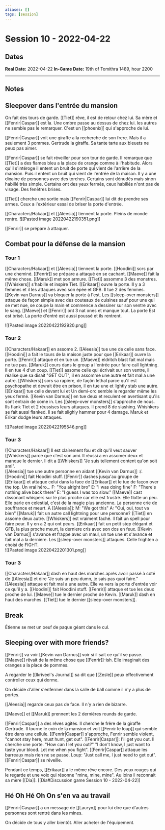 ```yaml
---
aliases: []
tags: [session]
---
```

# Session 10 - 2022-04-22
## Dates
**Real Date:** 2022-04-22
**In-Game Date:** 19th of Tomithra 1489, hour 2200

---
## Notes
## Sleepover dans l'entrée du mansion

On fait des tours de garde. 
[[Tiet]] rêve, il est de retour chez lui. Sa mère et [[Fenrir|Caspar]] est la. Une ombre passe au dessus de chez lui. les autres ne semble pas le remarquer. C'est un [[phoenix]] qui s'approche de lui.

[[Fenrir|Caspar]] voit une giraffe a la recherche de son frere. Mais il a seulement 3 pommes. Gertrude la giraffe. Sa tante tarte aux bleuets ne peux pas aimer. 

[[Fenrir|Caspar]] se fait réveiller pour son tour de garde. Il remarque que [[Tiet]] a des flames bleu a la place de orange comme à l'habitude. Alors qu'il s'intéroge il entent un bruit de porte qui vient de l'arrière de la mansion. Puis il entent un bruit qui vient de l'entrée de la maison. Il y a une dixaine de personnes avec des torches. Certains sont dénudés mais sinon habillé très simple. Certains ont des yeux fermés, ceux habillés n'ont pas de visage. Des fenêtres brises. 

[[Tiet]] cherche une sortie mais [[Fenrir|Caspar]] lui dit de prendre ses armes. Ceux a l'extérieur essai de briser la porte d'entrée.

[[Characters/Hakaar]] et [[Aleesia]] tiennent la porte. Pleins de monde rentre. 
![[Pasted image 20220422190351.png]]

[[Fenrir]] se prépare à attaquer. 

## Combat pour la défense de la mansion
### Tour 1
[[Characters/Hakaar]] et [[Aleesia]] tiennent la porte. 
[[Hoodini]] sors par une cheminé.
[[Fenrir]] se prépare a attaqué en se cachant.
[[Maeve]] fait la même chose.
[[Maruk]] met son armure.
[[Tiet]] assomme 3 des monstres.
[[Whiskers]] s'habille et inspire Tiet.
[[Erikaar]] ouvre la porte. Il y a 3 femmes et il les attaques avec son épée et GFB. Il tue 2 des femmes.
[[Kevin van Darnus]] va bloquer la porte à l'est.
Les [[sleep-over monsters]] attaque de façon simple avec des couteaux de cuisines sauf pour une qui se met nue, se coupe la main et commence a dessiner sur son ventre avec le sang. [[Maeve]] et [[Fenrir]] ont 3 nat ones et manque tout. La porte Est est brisé. 
La porte d'entré est aussi poussé et ils rentrent.

![[Pasted image 20220422192920.png]]

### Tour 2
[[Characters/Hakaar]] en assome 2.
[[Aleesia]] tue une de celle sans face.
[[Hoodini]] a fait le tours de la maison juste pour que [[Erikaar]] ouvre la porte.
[[Fenrir]] attaque et en tue un.
[[Maeve]] eldritch blast fait mal mais ne tue pas.
[[Maruk]] cours dans le group a l'entrée pour faire call lightning. Il en tue 4 d'un coup.
[[Tiet]] assome celle qui écrivait sur son ventre, il réalise que sa disait "GET OUT", il en assomme une autre et fait mal a une autre.
[[Whiskers]] sors sa rapière, de façôn lethal parce qu'il est psychopathe et devrait être en prison, il en tue une et lightly stab une autre.
[[Erikaar]] tue celle devant lui et Un demi-orc semble le regarder même les yeux fermé. 
[[Kevin van Darnus]] en tue deux et reculent en avertisant qu'ils sont entrain de come in.
Les [[sleep-over monsters]] s'approche de nous. Ils flank Tiet et 2 réussises leurs attaques. Il prend 8 de slashing. Whishkers se fait aussi flanked. Il se fait slighly hammer pour 4 damage. Maruk et Érikar dodge leurs attaques.

![[Pasted image 20220422195546.png]]

### Tour 3
[[Characters/Hakaar]] Il est clairement fou et dit qu'il veut sauver [[Whiskers]] parce que c'est son ami. Il réussi a en assomer deux et manque le dernier. Il dit a [[Whiskers]] "Je suis tellement content qu'on soit ami".   
[[Aleesia]] tue une autre personne en aidant [[Kevin van Darnus]] :/.
[[Hoodini]] fait Hoodini stuff.
[[Fenrir]] dashes jusqu'au groupe de [[Erikaar]] et attaque celui dans la face de [[Erikaar]] et le tue de façon over the top. Un vrai héro... 
	F: "You alright bro" 
	E: "I was doing fine" 
	F: "There's nothing alive back there" 
	E: "I guess I was too slow."
[[Maeve]] cast dissonant whispers sur le plus proche car elle est frustré. Elle flotte un peu. Elle parle en celestial, c'est de la magie plus ancienne. La personne crie de souffrance et meurt.
	A [[Aleesia]]: M: "We got this"
		A: "Oui, oui, tout va bien"
[[Maruk]] fait un autre call lightning pour une personne? 
[[Tiet]] en assome deux autre.
[[Whiskers]] est vraiment faché. Il fait un spell pour faire peur. Il y en a 2 qui ont peurs.
[[Erikaar]] fait un petit step élégant et GFB, la plus proche meurt, la derniere cris avec son dos en feux.
[[Kevin van Darnus]] s'avance et frappe avec un maul, un tue une et s'avance et fait mal a la dernière.
Les [[sleep-over monsters]] attaques. Celle frighten a choisi de FIGHT.   
![[Pasted image 20220422201301.png]]

### Tour 3
[[Characters/Hakaar]] dash en haut des marches après avoir passé à côté de [[Aleesia]] et dire "Je suis un peu dumn, je sais pas quoi faire."
[[Aleesia]] attaque et fait mal a une autre. Elle va vers la porte d'entrée voir ce qu'il y a.
[[Hoodini]] fait Hoodini stuff.
[[Fenrir]] attaque et tue les deux proche de lui.
[[Maeve]] tue le dernier proche de Kevin.
[[Maruk]] dash en haut des marches.
[[Tiet]] tue le dernier [[sleep-over monsters]].

## Break
Étienne se met un oeuf de paque géant dans le cul.

## Sleeping over with more friends?
[[Fenrir]] va voir [[Kevin van Darnus]] voir si il sait ce qu'il se passe. [[Maeve]] rêvait de la même chose que [[Fenrir]]-ish. Elle imaginait des oranges a la place de pommes. 

A regarder le [[Ikriveel's Journal]] sa dit que [[Zesle]] peux effectivement controller ceux qui dorme. 

On décide d'aller s'enfermer dans la salle de ball comme il n'y a plus de portes. 

[[Aleesia]] regarde ceux pas de face. Il n'y a rien de bizarre. 

[[Maeve]] et [[Maruk]] prennent les 2 dernières rounds de garde.

[[Fenrir|Caspar]] a des rêves agités. Il cherche le frêre de la giraffe Gertrude. Il tourne le coin de la mansion et voit [[Fenrir le loup]] qui semble être dans une cellule. [[Fenrir|Caspar]] s'approche, Fenrir semble violent, "cannot stay here, must hunt, get out". [[Fenrir|Caspar]]: I'll get you out. Il cherche une porte. "How can I let you out?" "I don't know, I just want to taste your blood. Let me when you fight". [[Fenrir|Caspar]] attaque les barreaux mais rien ne se passe. Loup: "Just call me, I just need to get out". [[Fenrir|Caspar]] se réveille. 

Pendant ce temps, [[Erikaar]] a le même rêve encore. Des yeux rouges qui le regarde et une voix qui résonne "mine, mine, mine". Au loins il reconnait sa mère [[Dia]].  [[Dia#Discussion game Session 10 - 2022-04-22]]


## Hé Oh Hé Oh On s'en va au travail
[[Fenrir|Caspar]] a un message de [[Lauryn]] pour lui dire que d'autres personnes sont rentré dans les mines. 

On décide de tous y aller bientôt. Aller acheter de l'équipement. 